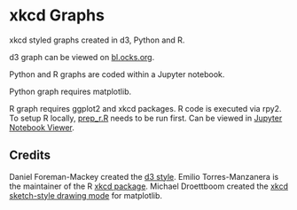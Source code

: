 # xkcd Graphs
xkcd styled graphs created in d3, Python and R.

d3 graph can be viewed on [bl.ocks.org](//bl.ocks.org/dkav/2f55cb1ad8f8ca2eba7d30fdf091278a).

Python and R graphs are coded within a Jupyter notebook.

Python graph requires matplotlib.

R graph requires ggplot2 and xkcd packages. R code is executed via rpy2. To setup R locally, [prep_r.R](/jupyter/prep_r.R) needs to be run first. Can be viewed in [Jupyter Notebook Viewer](http://nbviewer.jupyter.org/github/dkav/xkcd-graphs/blob/master/jupyter/jpn_xkcd.ipynb).

## Credits
Daniel Foreman-Mackey created the [d3 style](http://dan.iel.fm/xkcd/).
Emilio Torres-Manzanera is the maintainer of the R [xkcd package](https://cran.r-project.org/web/packages/xkcd/index.html).
Michael Droettboom created the [xkcd sketch-style drawing mode](http://matplotlib.org/users/whats_new.html#xkcd-style-sketch-plotting) for matplotlib.
